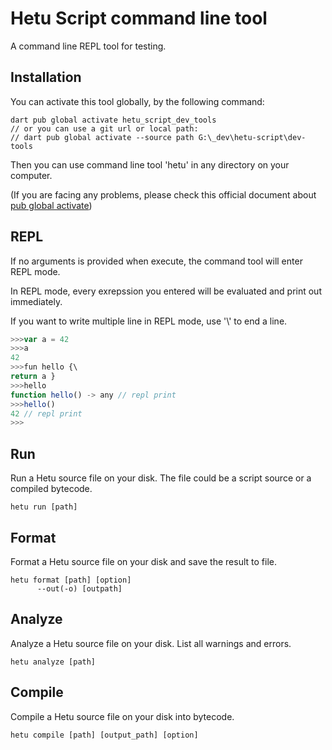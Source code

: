 # Hetu Script command line tool

A command line REPL tool for testing.

## Installation

You can activate this tool globally, by the following command:

```
dart pub global activate hetu_script_dev_tools
// or you can use a git url or local path:
// dart pub global activate --source path G:\_dev\hetu-script\dev-tools
```

Then you can use command line tool 'hetu' in any directory on your computer.

(If you are facing any problems, please check this official document about [pub global activate](https://dart.dev/tools/pub/cmd/pub-global))

## REPL

If no arguments is provided when execute, the command tool will enter REPL mode.

In REPL mode, every exrepssion you entered will be evaluated and print out immediately.

If you want to write multiple line in REPL mode, use '\\' to end a line.

```typescript
>>>var a = 42
>>>a
42
>>>fun hello {\
return a }
>>>hello
function hello() -> any // repl print
>>>hello()
42 // repl print
>>>
```

## Run

Run a Hetu source file on your disk. The file could be a script source or a compiled bytecode.

```
hetu run [path]
```

## Format

Format a Hetu source file on your disk and save the result to file.

```
hetu format [path] [option]
      --out(-o) [outpath]
```

## Analyze

Analyze a Hetu source file on your disk. List all warnings and errors.

```
hetu analyze [path]
```

## Compile

Compile a Hetu source file on your disk into bytecode.

```
hetu compile [path] [output_path] [option]
```
